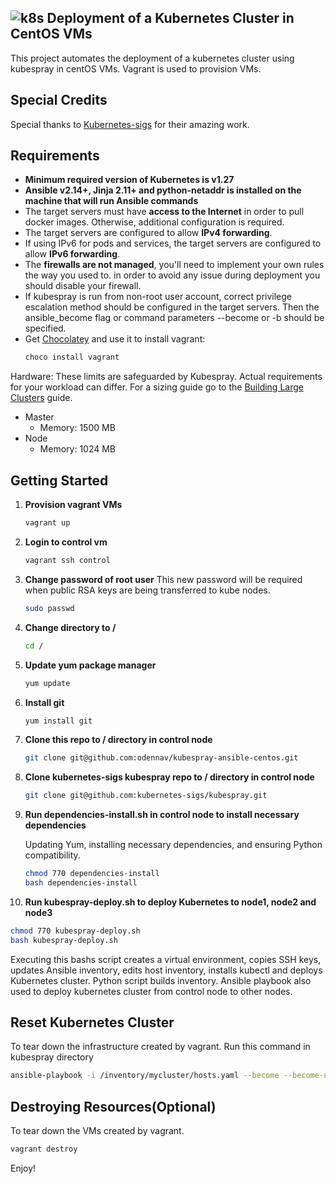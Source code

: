 ## ![k8s](https://github.com/odennav/terraform-k8s-aws_ec2/blob/main/icons-k8s-color/icons8-kubernetes-48.png)  Deployment of a Kubernetes Cluster in CentOS VMs   

This project automates the deployment of a kubernetes cluster using kubespray in centOS VMs.
Vagrant is used to provision VMs.

## Special Credits

Special thanks to [Kubernetes-sigs](https://https://github.com/kubernetes-sigs) for their amazing work.


## Requirements

- **Minimum required version of Kubernetes is v1.27**
- **Ansible v2.14+, Jinja 2.11+ and python-netaddr is installed on the machine that will run Ansible commands**
- The target servers must have **access to the Internet** in order to pull docker images. Otherwise, additional configuration is required.
- The target servers are configured to allow **IPv4 forwarding**.
- If using IPv6 for pods and services, the target servers are configured to allow **IPv6 forwarding**.
- The **firewalls are not managed**, you'll need to implement your own rules the way you used to.
    in order to avoid any issue during deployment you should disable your firewall.
- If kubespray is run from non-root user account, correct privilege escalation method
    should be configured in the target servers. Then the ansible_become flag
    or command parameters --become or -b should be specified.
- Get [Chocolatey](https://chocolatey.org/install) and use it to install vagrant:
  ```bash
  choco install vagrant
  ```

Hardware:
These limits are safeguarded by Kubespray. Actual requirements for your workload can differ. For a sizing guide go to the [Building Large Clusters](https://kubernetes.io/docs/setup/cluster-large/#size-of-master-and-master-components) guide.

- Master
  - Memory: 1500 MB
- Node
  - Memory: 1024 MB


## Getting Started
1. **Provision vagrant VMs**
   ```bash
   vagrant up
   ```

2. **Login to control vm**
   ```bash
   vagrant ssh control
   ```

3. **Change password of root user**
   This new password will be required when public RSA keys are being transferred to kube nodes.
   ```bash
   sudo passwd
   ```

4. **Change directory to /**
   ```bash
   cd /
   ```

5. **Update yum package manager**
   ```bash
   yum update
   ```

6. **Install git**
   ```bash
   yum install git
   ```

7. **Clone this repo to / directory in control node**
   ```bash
   git clone git@github.com:odennav/kubespray-ansible-centos.git
   ```

8. **Clone kubernetes-sigs kubespray repo to / directory in control node**
   ```bash
   git clone git@github.com:kubernetes-sigs/kubespray.git
   ```

9. **Run dependencies-install.sh in control node to install necessary dependencies**

   Updating Yum, installing necessary dependencies, and ensuring Python compatibility.
   ```bash
   chmod 770 dependencies-install
   bash dependencies-install
   ```
   

10. **Run kubespray-deploy.sh to deploy Kubernetes to node1, node2 and node3**
   ```bash
   chmod 770 kubespray-deploy.sh
   bash kubespray-deploy.sh
   ```
   Executing this bashs script creates a virtual environment, copies SSH keys, updates Ansible inventory, edits host inventory, installs kubectl and deploys Kubernetes cluster.
   Python script  builds inventory.
   Ansible playbook also used to deploy kubernetes cluster from control node to other nodes.


## Reset Kubernetes Cluster
To tear down the infrastructure created by vagrant.
Run this command in kubespray directory
  ```bash
  ansible-playbook -i /inventory/mycluster/hosts.yaml --become --become-user=root  reset.yml
  ```
## Destroying Resources(Optional)
To tear down the VMs created by vagrant.
  ```bash
  vagrant destroy
  ```


Enjoy!
